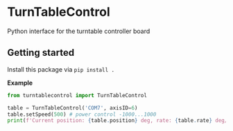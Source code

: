 # TurnTableControl
Python interface for the turntable controller board

## Getting started
Install this package via `pip install .`

**Example**
```python
from turntablecontrol import TurnTableControl

table = TurnTableControl('COM7', axisID=6)
table.setSpeed(500) # power control -1000...1000
print(f'Current position: {table.position} deg, rate: {table.rate} deg/s')
```